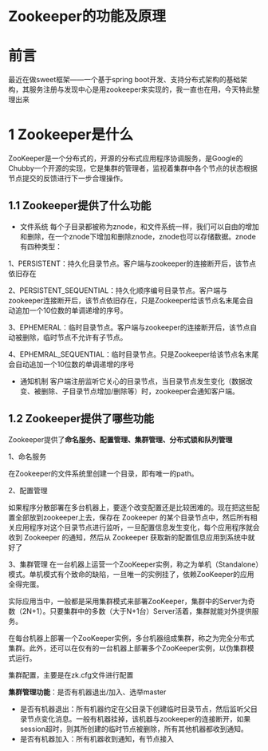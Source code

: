 # Zookeeper的功能及原理
# 前言
最近在做sweet框架——一个基于spring boot开发、支持分布式架构的基础架构，其服务注册与发现中心是用zookeeper来实现的，我一直也在用，今天特此整理出来
# 1 Zookeeper是什么
ZooKeeper是一个分布式的，开源的分布式应用程序协调服务，是Google的Chubby一个开源的实现，它是集群的管理者，监视着集群中各个节点的状态根据节点提交的反馈进行下一步合理操作。
## 1.1 Zookeeper提供了什么功能
+ 文件系统
每个子目录都被称为znode，和文件系统一样，我们可以自由的增加和删除，在一个znode下增加和删除znode，znode也可以存储数据。znode有四种类型：

1、PERSISTENT：持久化目录节点。客户端与zookeeper的连接断开后，该节点依旧存在

2、PERSISTENT_SEQUENTIAL：持久化顺序编号目录节点。客户端与zookeeper连接断开后，该节点依旧存在，只是Zookeeper给该节点名末尾会自动追加一个10位数的单调递增的序号。

3、EPHEMERAL：临时目录节点。客户端与zookeeper的连接断开后，该节点自动被删除，临时节点不允许有子节点。

4、EPHEMRAL_SEQUENTIAL：临时目录节点。只是Zookeeper给该节点名末尾会自动追加一个10位数的单调递增的序号

+ 通知机制
客户端注册监听它关心的目录节点，当目录节点发生变化（数据改变、被删除、子目录节点增加/删除等）时，zookeeper会通知客户端。

## 1.2 Zookeeper提供了哪些功能
Zookeeper提供了**命名服务、配置管理、集群管理、分布式锁和队列管理**

1、命名服务

在Zookeeper的文件系统里创建一个目录，即有唯一的path。

2、配置管理

如果程序分散部署在多台机器上，要逐个改变配置还是比较困难的。现在把这些配置全部放到zookeeper上去，保存在 Zookeeper 的某个目录节点中，然后所有相关应用程序对这个目录节点进行监听，一旦配置信息发生变化，每个应用程序就会收到 Zookeeper 的通知，然后从 Zookeeper 获取新的配置信息应用到系统中就好了

3、集群管理
在一台机器上运营一个ZooKeeper实例，称之为单机（Standalone）模式。单机模式有个致命的缺陷，一旦唯一的实例挂了，依赖ZooKeeper的应用全得完蛋。

实际应用当中，一般都是采用集群模式来部署ZooKeeper，集群中的Server为奇数（2N+1）。只要集群中的多数（大于N+1台）Server活着，集群就能对外提供服务。

在每台机器上部署一个ZooKeeper实例，多台机器组成集群，称之为完全分布式集群。此外，还可以在仅有的一台机器上部署多个ZooKeeper实例，以伪集群模式运行。

集群配置，主要是在zk.cfg文件进行配置

**集群管理功能**：是否有机器退出/加入、选举master

+ 是否有机器退出：所有机器约定在父目录下创建临时目录节点，然后监听父目录节点变化消息。一般有机器挂掉，该机器与zookeeper的连接断开，如果session超时，则其所创建的临时节点被删除，所有其他机器都收到通知。
+ 是否有机器加入：所有机器收到通知，有节点接入





